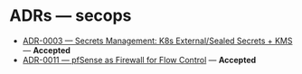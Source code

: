 # ADRs — secops

- [ADR-0003 — Secrets Management: K8s External/Sealed Secrets + KMS](../ADR-0003_secrets-management_k8s-external-secrets-kms.md) — **Accepted**
- [ADR-0011 — pfSense as Firewall for Flow Control](../ADR-0011-pfSense_as_Firewall_for_Flow_Control.md) — **Accepted**
